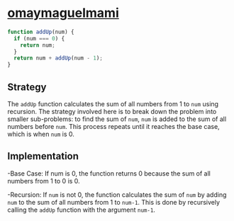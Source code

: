 # [omaymaguelmami](https://edabit.com/challenge/4gzDuDkompAqujpRi)

```js
function addUp(num) {
  if (num === 0) {
    return num;
  }
  return num + addUp(num - 1);
}
```

## Strategy

The `addUp` function calculates the sum of all numbers from 1 to `num` using
recursion. The strategy involved here is to break down the problem into smaller
sub-problems: to find the sum of `num`, `num` is added to the sum of all numbers
before `num`. This process repeats until it reaches the base case, which is when
`num` is 0.

## Implementation

-Base Case: If num is 0, the function returns 0 because the sum of all numbers
from 1 to 0 is 0.

-Recursion: If `num` is not 0, the function calculates the sum of `num` by
adding `num` to the sum of all numbers from 1 to `num-1`. This is done by
recursively calling the `addUp` function with the argument `num-1`.
